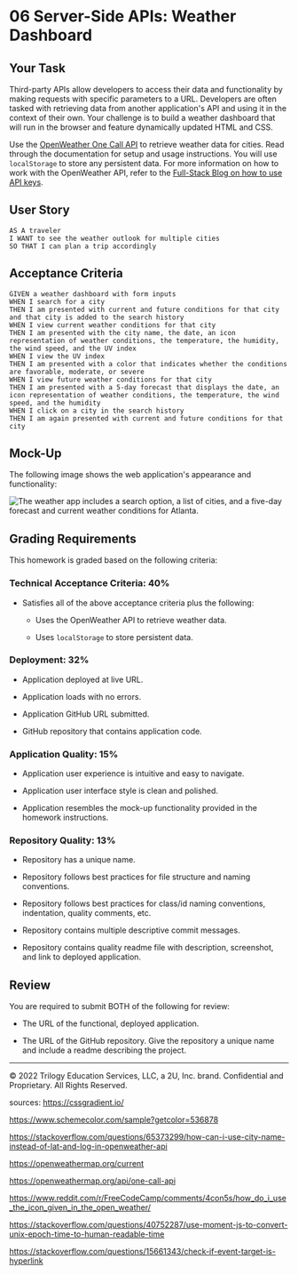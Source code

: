 # 06 Server-Side APIs: Weather Dashboard

## Your Task

Third-party APIs allow developers to access their data and functionality by making requests with specific parameters to a URL. Developers are often tasked with retrieving data from another application's API and using it in the context of their own. Your challenge is to build a weather dashboard that will run in the browser and feature dynamically updated HTML and CSS.

Use the [OpenWeather One Call API](https://openweathermap.org/api/one-call-api) to retrieve weather data for cities. Read through the documentation for setup and usage instructions. You will use `localStorage` to store any persistent data. For more information on how to work with the OpenWeather API, refer to the [Full-Stack Blog on how to use API keys](https://coding-boot-camp.github.io/full-stack/apis/how-to-use-api-keys).

## User Story

```
AS A traveler
I WANT to see the weather outlook for multiple cities
SO THAT I can plan a trip accordingly
```

## Acceptance Criteria

```
GIVEN a weather dashboard with form inputs
WHEN I search for a city
THEN I am presented with current and future conditions for that city and that city is added to the search history
WHEN I view current weather conditions for that city
THEN I am presented with the city name, the date, an icon representation of weather conditions, the temperature, the humidity, the wind speed, and the UV index
WHEN I view the UV index
THEN I am presented with a color that indicates whether the conditions are favorable, moderate, or severe
WHEN I view future weather conditions for that city
THEN I am presented with a 5-day forecast that displays the date, an icon representation of weather conditions, the temperature, the wind speed, and the humidity
WHEN I click on a city in the search history
THEN I am again presented with current and future conditions for that city
```

## Mock-Up

The following image shows the web application's appearance and functionality:

![The weather app includes a search option, a list of cities, and a five-day forecast and current weather conditions for Atlanta.](./Assets/06-server-side-apis-homework-demo.png)

## Grading Requirements

This homework is graded based on the following criteria: 

### Technical Acceptance Criteria: 40%

* Satisfies all of the above acceptance criteria plus the following:

    * Uses the OpenWeather API to retrieve weather data.

    * Uses `localStorage` to store persistent data.

### Deployment: 32%

* Application deployed at live URL.

* Application loads with no errors.

* Application GitHub URL submitted.

* GitHub repository that contains application code.

### Application Quality: 15%

* Application user experience is intuitive and easy to navigate.

* Application user interface style is clean and polished.

* Application resembles the mock-up functionality provided in the homework instructions.

### Repository Quality: 13%

* Repository has a unique name.

* Repository follows best practices for file structure and naming conventions.

* Repository follows best practices for class/id naming conventions, indentation, quality comments, etc.

* Repository contains multiple descriptive commit messages.

* Repository contains quality readme file with description, screenshot, and link to deployed application.

## Review

You are required to submit BOTH of the following for review:

* The URL of the functional, deployed application.

* The URL of the GitHub repository. Give the repository a unique name and include a readme describing the project.

- - -
© 2022 Trilogy Education Services, LLC, a 2U, Inc. brand. Confidential and Proprietary. All Rights Reserved.





sources:
https://cssgradient.io/

https://www.schemecolor.com/sample?getcolor=536878

https://stackoverflow.com/questions/65373299/how-can-i-use-city-name-instead-of-lat-and-log-in-openweather-api


https://openweathermap.org/current

https://openweathermap.org/api/one-call-api


https://www.reddit.com/r/FreeCodeCamp/comments/4con5s/how_do_i_use_the_icon_given_in_the_open_weather/

https://stackoverflow.com/questions/40752287/use-moment-js-to-convert-unix-epoch-time-to-human-readable-time

https://stackoverflow.com/questions/15661343/check-if-event-target-is-hyperlink